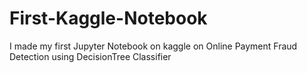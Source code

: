 # First-Kaggle-Notebook
I made my first Jupyter Notebook on kaggle on Online Payment Fraud Detection using DecisionTree Classifier 
